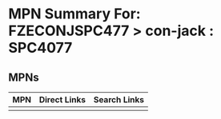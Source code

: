 



# MPN Summary For: FZECONJSPC477 > con-jack : SPC4077

## MPNs
  

|MPN|Direct Links|Search Links|
| :--- | :--- | :--- |
||||
